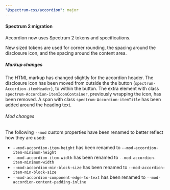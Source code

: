 ```yaml
---
"@spectrum-css/accordion": major
---
```


#### Spectrum 2 migration

Accordion now uses Spectrum 2 tokens and specifications.

New sized tokens are used for corner rounding, the spacing around the disclosure icon, and
the spacing around the content area.

##### Markup changes

The HTML markup has changed slightly for the accordion header. The disclosure icon has been moved
from outside the the button (`spectrum-Accordion-itemHeader`), to within the button. The extra
element with class `spectrum-Accordion-itemIconContainer`, previously wrapping the icon, has
been removed. A span with class `spectrum-Accordion-itemTitle` has been added around the heading
text.

###### Mod changes

The following `--mod` custom properties have been renamed to better reflect how they are used:

- `--mod-accordion-item-height` has been renamed to `--mod-accordion-item-minimum-height`
- `--mod-accordion-item-width` has been renamed to `--mod-accordion-item-minimum-width`
- `--mod-accordion-min-block-size` has been renamed to `--mod-accordion-item-min-block-size`
- `--mod-accordion-component-edge-to-text` has been renamed to `--mod-accordion-content-padding-inline`

